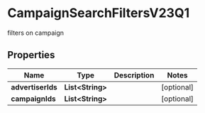 

# CampaignSearchFiltersV23Q1

filters on campaign

## Properties

| Name | Type | Description | Notes |
|------------ | ------------- | ------------- | -------------|
|**advertiserIds** | **List&lt;String&gt;** |  |  [optional] |
|**campaignIds** | **List&lt;String&gt;** |  |  [optional] |



